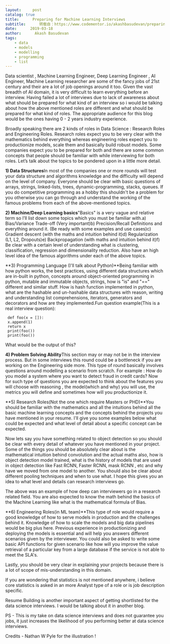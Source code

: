 ```yaml
---
layout:     post
catalog: true
title:      Preparing for Machine Learning Interviews
subtitle:      转载自：https://www.codementor.io/akashbasudevan/preparing-for-machine-learning-interviews-t5fzt2kzm
date:      2019-03-18
author:      Akash Basudevan
tags:
    - data
    - models
    - modelling
    - programming
    - list
---
```


Data scientist , Machine Learning Engineer, Deep Learning Engineer , AI Engineer, Machine Learning researcher are some of the fancy jobs of 21st century and their are a lot of job openings around it too. Given the vast breadth of AI domain, it is very difficult to learn everything before an interview. Having failed a lot of interviews due to lack of awareness about what should be prepared for what kind of an interview so i would be talking about how the above mentioned roles are different and what should be prepared for what kind of roles. The appropriate audience for this blog would be the ones having 0 - 2 years industry experience.

Broadly speaking there are 2 kinds of roles in Data Science : Research Roles and Engineering Roles. Research roles expect you to be very clear with the mathematics behind everything whereas engineering roles expect you to productionize models, scale them and basically build robust models. Some companies expect you to be prepared for both and there are some common concepts that people should be familiar with while interviewing for both roles. Let’s talk about the topics to be pondered upon in a little more detail.

**1) Data Structures**In most of the companies one or more rounds will test your data structure and algorithms knowledge and the difficulty will depend on the level of company. Everyone should be clear with basic questions of arrays, strings, linked-lists, trees, dynamic-programming, stacks, queues. If you do competitive programming as a hobby this shouldn't be a problem for you otherwise you can go through and understand the working of the famous problems from each of the above-mentioned topics.

**2) Machine/Deep Learning basics**"Basics" is a very vague and relative term so I’ll list down some topics which you must be familiar with.a) Bias/Variance Trade-off (Very important)b) Precision/Recall Definitions and everything around it. (Be ready with some examples and use cases)c) Gradient descent (with the maths and intuition behind it)d) Regularization (L1, L2, Dropouts)e) Backpropagation (with maths and intuition behind it)f) Be clear with a certain level of understanding what is clustering, classification, regression and dimensionality reduction. Also have an high level idea of the famous algorithms under each of the above topics.

**3) Programming Language (I'll talk about Python)**Being familiar with how python works, the best practices, using different data structures which are in-built in python, concepts around object-oriented programming in python, mutable and immutable objects, strings, how is "is" and "==" different and similar stuff. How is hash function implemented in python, what are the hashable and un-hashable data structures with reason, writing and understanding list comprehensions, iterators, generators and decorators and how are they implemented.Fun question example(This is a real interview question):

```
 def foo(x = []):
 x.append(1)
 return x
 print(foo())
 print(foo())

```

What would be the output of this?

**4) Problem Solving Ability**This section may or may not be in the interview process. But in some interviews this round could be a bottleneck if you are working on the Engineering side more. This type of round basically involves questions around modelling a scenario from scratch. For example : How do you model a system where you want to detect fraud in credit cards? Now for such type of questions you are expected to think about the features you will choose with reasoning , the model(which and why) you will use, the metrics you will define and sometimes how will you productionize it.

**5) Research Roles(Not the one which require Masters or PHD)**You should be familiar with the mathematics and all the intuitions behind all the basic machine learning concepts and the concepts behind the projects you have mentioned in your resume. I'll give you some examples below what could be expected and what level of detail about a specific concept can be expected.

Now lets say you have something related to object detection so you should be clear with every detail of whatever you have mentioned in your project. Some of the things you should be absolutely clear about is the mathematical intuition behind convolution and the actual maths also, how is object detection model trained, what is the history of models that are used in object detection like Fast RCNN, Faster RCNN, mask RCNN , etc and why have we moved from one model to another. You should also be clear about different pooling techniques and when to use what. I hope this gives you an idea to what level and details can research interviews go.

The above was an example of how deep can interviewers go in a research related field. You are also expected to know the math behind the basics of the Machine Learning like what is the mathematical formula of Bias.

**6) Engineering Roles(in ML team)**This type of role would require a good knowledge of how to serve models in production and the challenges behind it. Knowledge of how to scale the models and big data pipelines would be big plus here. Previous experience in productionizing and deploying the models is essential and will help you answers different scenarios given by the interviewer. You could also be asked to write some basic API functions for given scenario like how will you improve the value retrieval of a particular key from a large database if the service is not able to meet the SLA's.

Lastly, you should be very clear in explaining your projects because there is a lot of scope of mis-understanding in this domain.

If you are wondering that statistics is not mentioned anywhere, i believe core statistics is asked in an more Analyst type of a role or is job description specific.

Resume Building is another important aspect of getting shortlisted for the data science interviews. I would be talking about it in another blog.

> 
PS - This is my take on data science interviews and does not guarantee you jobs, it just increases the likelihood of you performing better at data science interviews.


Credits - Nathan W Pyle for the illustration !

